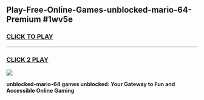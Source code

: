 
## Play-Free-Online-Games-unblocked-mario-64-Premium #1wv5e
<h3>
<a href="https://premium.freeplayer.one?title=unblocked-mario-64&ref=8M">CLICK TO PLAY</a></h3>
<hr>

<h3>
<a href="https://premium.freeplayer.one?title=unblocked-mario-64&ref=8M">CLICK 2 PLAY</a>
  
</h3>

<a href="https://premium.freeplayer.one?title=unblocked-mario-64&ref=8M"><img src="https://clearcache.store/games.png"></a>


**unblocked-mario-64 games unblocked: Your Gateway to Fun and Accessible Online Gaming**

